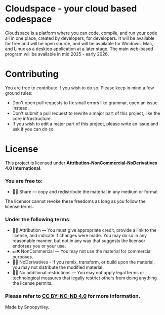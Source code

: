 # Cloudspace - your cloud based codespace
Cloudspace is a platform where you can code, compile, and run your code all in one place, created by developers, for developers. 
It will be available for free and will be open source, and will be available for Windows, Mac, and Linux as a desktop application at a later stage. 
The main web-based program will be available in mid 2025 - early 2026. 

# Contributing
You are free to contribute if you wish to do so. Please keep in mind a few ground rules:
- Don't open pull requests to fix small errors like grammar, open an issue instead.
- Don't submit a pull request to rewrite a major part of this project, like the core infrastructure.
- If you wish to edit a major part of this project, please write an issue and ask if you can do so.

# License
This project is licensed under **Attribution-NonCommercial-NoDerivatives 4.0 International**.
### You are free to:
- 📩✅ Share — copy and redistribute the material in any medium or format

The licensor cannot revoke these freedoms as long as you follow the license terms.

### Under the following terms:
- 👤✅ Attribution — You must give appropriate credit, provide a link to the license, and indicate if changes were made. You may do so in any reasonable manner, but not in any way that suggests the licensor endorses you or your use.
- 💵❌ NonCommercial — You may not use the material for commercial purposes.
- 🔁❌ NoDerivatives - If you remix, transform, or build upon the material, you may not distribute the modified material.
- 📜❌ No additional restrictions — You may not apply legal terms or technological measures that legally restrict others from doing anything the license permits.

### Please refer to [CC BY-NC-ND 4.0](https://creativecommons.org/licenses/by-nc-nd/4.0/) for more information.

Made by Snoopyriley.
